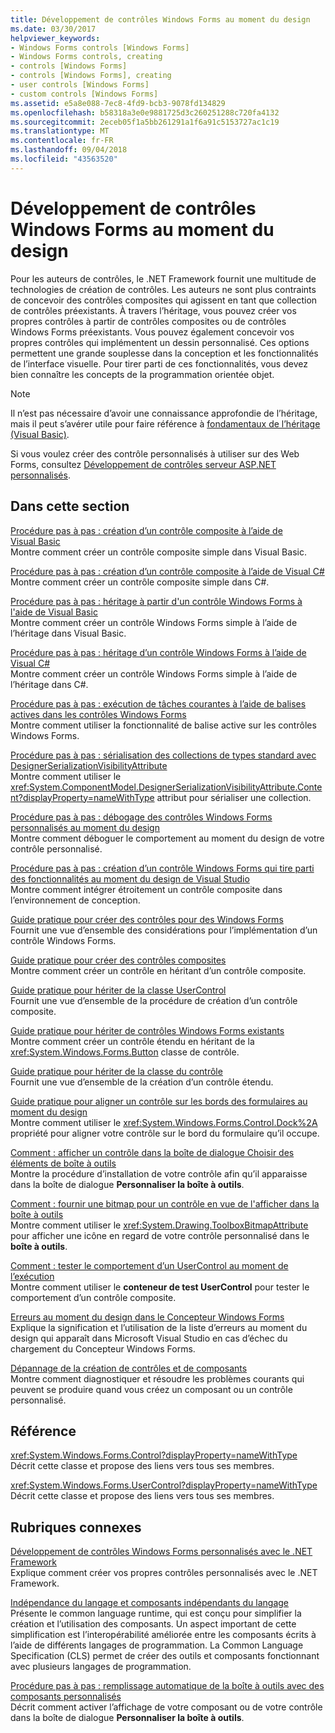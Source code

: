 ```yaml
---
title: Développement de contrôles Windows Forms au moment du design
ms.date: 03/30/2017
helpviewer_keywords:
- Windows Forms controls [Windows Forms]
- Windows Forms controls, creating
- controls [Windows Forms]
- controls [Windows Forms], creating
- user controls [Windows Forms]
- custom controls [Windows Forms]
ms.assetid: e5a8e088-7ec8-4fd9-bcb3-9078fd134829
ms.openlocfilehash: b58318a3e0e9881725d3c260251288c720fa4132
ms.sourcegitcommit: 2eceb05f1a5bb261291a1f6a91c5153727ac1c19
ms.translationtype: MT
ms.contentlocale: fr-FR
ms.lasthandoff: 09/04/2018
ms.locfileid: "43563520"
---
```

# <a name="developing-windows-forms-controls-at-design-time"></a>Développement de contrôles Windows Forms au moment du design
Pour les auteurs de contrôles, le .NET Framework fournit une multitude de technologies de création de contrôles. Les auteurs ne sont plus contraints de concevoir des contrôles composites qui agissent en tant que collection de contrôles préexistants. À travers l’héritage, vous pouvez créer vos propres contrôles à partir de contrôles composites ou de contrôles Windows Forms préexistants. Vous pouvez également concevoir vos propres contrôles qui implémentent un dessin personnalisé. Ces options permettent une grande souplesse dans la conception et les fonctionnalités de l’interface visuelle. Pour tirer parti de ces fonctionnalités, vous devez bien connaître les concepts de la programmation orientée objet.  
  
> [!NOTE]
>  Il n’est pas nécessaire d’avoir une connaissance approfondie de l’héritage, mais il peut s’avérer utile pour faire référence à [fondamentaux de l’héritage (Visual Basic)](~/docs/visual-basic/programming-guide/language-features/objects-and-classes/inheritance-basics.md).  
  
 Si vous voulez créer des contrôle personnalisés à utiliser sur des Web Forms, consultez [Développement de contrôles serveur ASP.NET personnalisés](https://msdn.microsoft.com/library/fbe26c16-cff4-4089-b3dd-877411f0c0ef).  
  
## <a name="in-this-section"></a>Dans cette section  
 [Procédure pas à pas : création d’un contrôle composite à l’aide de Visual Basic](../../../../docs/framework/winforms/controls/walkthrough-authoring-a-composite-control-with-visual-basic.md)  
 Montre comment créer un contrôle composite simple dans Visual Basic.  
  
 [Procédure pas à pas : création d’un contrôle composite à l’aide de Visual C#](../../../../docs/framework/winforms/controls/walkthrough-authoring-a-composite-control-with-visual-csharp.md)  
 Montre comment créer un contrôle composite simple dans C#.  
  
 [Procédure pas à pas : héritage à partir d'un contrôle Windows Forms à l'aide de Visual Basic](../../../../docs/framework/winforms/controls/walkthrough-inheriting-from-a-windows-forms-control-with-visual-basic.md)  
 Montre comment créer un contrôle Windows Forms simple à l’aide de l’héritage dans Visual Basic.  
  
 [Procédure pas à pas : héritage d’un contrôle Windows Forms à l’aide de Visual C#](../../../../docs/framework/winforms/controls/walkthrough-inheriting-from-a-windows-forms-control-with-visual-csharp.md)  
 Montre comment créer un contrôle Windows Forms simple à l’aide de l’héritage dans C#.  
  
 [Procédure pas à pas : exécution de tâches courantes à l’aide de balises actives dans les contrôles Windows Forms](../../../../docs/framework/winforms/controls/performing-common-tasks-using-smart-tags-on-wf-controls.md)  
 Montre comment utiliser la fonctionnalité de balise active sur les contrôles Windows Forms.  
  
 [Procédure pas à pas : sérialisation des collections de types standard avec DesignerSerializationVisibilityAttribute](../../../../docs/framework/winforms/controls/serializing-collections-designerserializationvisibilityattribute.md)  
 Montre comment utiliser le <xref:System.ComponentModel.DesignerSerializationVisibilityAttribute.Content?displayProperty=nameWithType> attribut pour sérialiser une collection.  
  
 [Procédure pas à pas : débogage des contrôles Windows Forms personnalisés au moment du design](../../../../docs/framework/winforms/controls/walkthrough-debugging-custom-windows-forms-controls-at-design-time.md)  
 Montre comment déboguer le comportement au moment du design de votre contrôle personnalisé.  
  
 [Procédure pas à pas : création d’un contrôle Windows Forms qui tire parti des fonctionnalités au moment du design de Visual Studio](../../../../docs/framework/winforms/controls/creating-a-wf-control-design-time-features.md)  
 Montre comment intégrer étroitement un contrôle composite dans l’environnement de conception.  
  
 [Guide pratique pour créer des contrôles pour des Windows Forms](../../../../docs/framework/winforms/controls/how-to-author-controls-for-windows-forms.md)  
 Fournit une vue d’ensemble des considérations pour l’implémentation d’un contrôle Windows Forms.  
  
 [Guide pratique pour créer des contrôles composites](../../../../docs/framework/winforms/controls/how-to-author-composite-controls.md)  
 Montre comment créer un contrôle en héritant d’un contrôle composite.  
  
 [Guide pratique pour hériter de la classe UserControl](../../../../docs/framework/winforms/controls/how-to-inherit-from-the-usercontrol-class.md)  
 Fournit une vue d’ensemble de la procédure de création d’un contrôle composite.  
  
 [Guide pratique pour hériter de contrôles Windows Forms existants](../../../../docs/framework/winforms/controls/how-to-inherit-from-existing-windows-forms-controls.md)  
 Montre comment créer un contrôle étendu en héritant de la <xref:System.Windows.Forms.Button> classe de contrôle.  
  
 [Guide pratique pour hériter de la classe du contrôle](../../../../docs/framework/winforms/controls/how-to-inherit-from-the-control-class.md)  
 Fournit une vue d’ensemble de la création d’un contrôle étendu.  
  
 [Guide pratique pour aligner un contrôle sur les bords des formulaires au moment du design](../../../../docs/framework/winforms/controls/how-to-align-a-control-to-the-edges-of-forms-at-design-time.md)  
 Montre comment utiliser le <xref:System.Windows.Forms.Control.Dock%2A> propriété pour aligner votre contrôle sur le bord du formulaire qu’il occupe.  
  
 [Comment : afficher un contrôle dans la boîte de dialogue Choisir des éléments de boîte à outils](../../../../docs/framework/winforms/controls/how-to-display-a-control-in-the-choose-toolbox-items-dialog-box.md)  
 Montre la procédure d’installation de votre contrôle afin qu’il apparaisse dans la boîte de dialogue **Personnaliser la boîte à outils**.  
  
 [Comment : fournir une bitmap pour un contrôle en vue de l'afficher dans la boîte à outils](../../../../docs/framework/winforms/controls/how-to-provide-a-toolbox-bitmap-for-a-control.md)  
 Montre comment utiliser le <xref:System.Drawing.ToolboxBitmapAttribute> pour afficher une icône en regard de votre contrôle personnalisé dans le **boîte à outils**.  
  
 [Comment : tester le comportement d’un UserControl au moment de l’exécution](../../../../docs/framework/winforms/controls/how-to-test-the-run-time-behavior-of-a-usercontrol.md)  
 Montre comment utiliser le **conteneur de test UserControl** pour tester le comportement d’un contrôle composite.  
  
 [Erreurs au moment du design dans le Concepteur Windows Forms](../../../../docs/framework/winforms/controls/design-time-errors-in-the-windows-forms-designer.md)  
 Explique la signification et l’utilisation de la liste d’erreurs au moment du design qui apparaît dans Microsoft Visual Studio en cas d’échec du chargement du Concepteur Windows Forms.  
  
 [Dépannage de la création de contrôles et de composants](../../../../docs/framework/winforms/controls/troubleshooting-control-and-component-authoring.md)  
 Montre comment diagnostiquer et résoudre les problèmes courants qui peuvent se produire quand vous créez un composant ou un contrôle personnalisé.  
  
## <a name="reference"></a>Référence  
 <xref:System.Windows.Forms.Control?displayProperty=nameWithType>  
 Décrit cette classe et propose des liens vers tous ses membres.  
  
 <xref:System.Windows.Forms.UserControl?displayProperty=nameWithType>  
 Décrit cette classe et propose des liens vers tous ses membres.  
  
## <a name="related-sections"></a>Rubriques connexes  
 [Développement de contrôles Windows Forms personnalisés avec le .NET Framework](../../../../docs/framework/winforms/controls/developing-custom-windows-forms-controls.md)  
 Explique comment créer vos propres contrôles personnalisés avec le .NET Framework.  
  
 [Indépendance du langage et composants indépendants du langage](../../../../docs/standard/language-independence-and-language-independent-components.md)  
 Présente le common language runtime, qui est conçu pour simplifier la création et l’utilisation des composants. Un aspect important de cette simplification est l’interopérabilité améliorée entre les composants écrits à l’aide de différents langages de programmation. La Common Language Specification (CLS) permet de créer des outils et composants fonctionnant avec plusieurs langages de programmation.  
  
 [Procédure pas à pas : remplissage automatique de la boîte à outils avec des composants personnalisés](../../../../docs/framework/winforms/controls/walkthrough-automatically-populating-the-toolbox-with-custom-components.md)  
 Décrit comment activer l’affichage de votre composant ou de votre contrôle dans la boîte de dialogue **Personnaliser la boîte à outils**.
